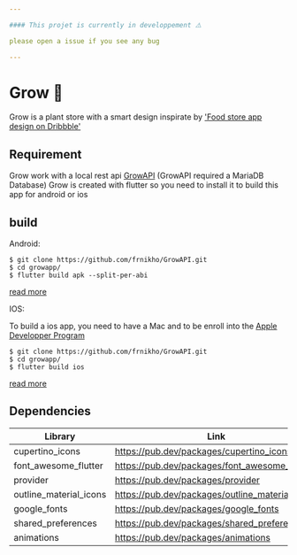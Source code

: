 ```yaml
---

#### This projet is currently in developpement ⚠️

please open a issue if you see any bug

---
```


# Grow 🌱

Grow is a plant store with a smart design inspirate by ['Food store app design on Dribbble'](https://dribbble.com/shots/10812162-Sweets-Mobile-App)


## Requirement

Grow work with a local rest api [GrowAPI](https://github.com/frnikho/GrowAPI) (GrowAPI required a MariaDB Database)
Grow is created with flutter so you need to install it to build this app for android or ios

## build

Android:
```
$ git clone https://github.com/frnikho/GrowAPI.git
$ cd growapp/
$ flutter build apk --split-per-abi
```
[read more](https://flutter.dev/docs/deployment/android)

IOS:

To build a ios app, you need to have a Mac and to be enroll into the [Apple Developper Program](https://developer.apple.com/programs/)


```
$ git clone https://github.com/frnikho/GrowAPI.git
$ cd growapp/
$ flutter build ios
```
[read more](https://flutter.dev/docs/deployment/ios)

## Dependencies
  
  | Library | Link |
| ------ | ----------- |
| cupertino_icons   | https://pub.dev/packages/cupertino_icons |
| font_awesome_flutter | https://pub.dev/packages/font_awesome_flutter |
| provider | https://pub.dev/packages/provider |
| outline_material_icons | https://pub.dev/packages/outline_material_icons |
| google_fonts | https://pub.dev/packages/google_fonts |
| shared_preferences | https://pub.dev/packages/shared_preferences |
| animations | https://pub.dev/packages/animations |
